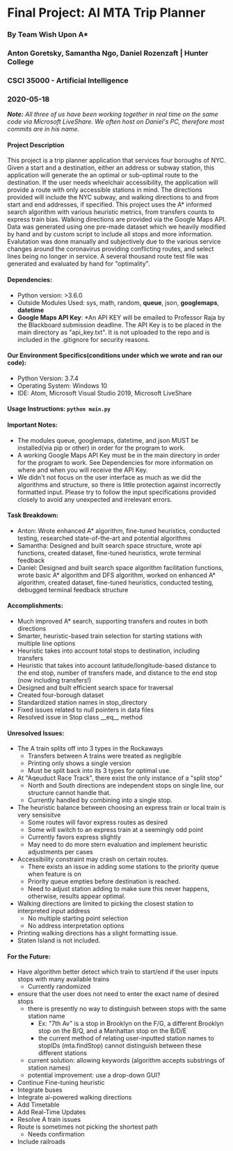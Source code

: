 # Final Project: AI MTA Trip Planner
### By Team Wish Upon A*
### Anton Goretsky, Samantha Ngo, Daniel Rozenzaft | Hunter College
### CSCI 35000 - Artificial Intelligence 
### 2020-05-18

_**Note:** All three of us have been working together in real time on the same code via Microsoft LiveShare. We often host on Daniel's PC, therefore most commits are in his name._

#### Project Description
This project is a trip planner application that services four boroughs of NYC. Given a start and a destination, either an address or subway station, this application will generate the an optimal or sub-optimal route to the destination. If the user needs wheelchair accessibility, the application will provide a route with only accessible stations in mind. The directions provided will include the NYC subway, and walking directions to and from start and end addresses, if specified. This project uses the A* informed search algorithm with various heuristic metrics, from transfers counts to express train bias. Walking directions are provided via the Google Maps API. Data was generated using one pre-made dataset which we heavily modified by hand and by custom script to include all stops and more information. Evalutation was done manually and subjectively due to the various service changes around the coronavirus providing conflicting routes, and select lines being no longer in service. A several thousand route test file was generated and evaluated by hand for "optimality".

#### Dependencies:
- Python version: >3.6.0
- Outside Modules Used: sys, math, random, **queue**, json, **googlemaps**, **datetime**
- **Google Maps API Key**: *An API KEY will be emailed to Professor Raja by the Blackboard submission deadline. The API Key is to be placed in the main directory as "api_key.txt". It is not uploaded to the repo and is included in the .gitignore for security reasons.

#### Our Environment Specifics(conditions under which we wrote and ran our code):
- Python Version: 3.7.4
- Operating System: Windows 10
- IDE: Atom, Microsoft Visual Studio 2019, Microsoft LiveShare

#### Usage Instructions: ```python main.py```

#### Important Notes:
- The modules queue, googlemaps, datetime, and json MUST be installed(via pip or other) in order for the program to work.
- A working Google Maps API Key must be in the main directory in order for the program to work. See Dependencies for more information on where and when you will receive the API Key.
- We didn't not focus on the user interface as much as we did the algorithms and structure, so there is little protection against incorrectly formatted input. Please try to follow the input specifications provided closely to avoid any unexpected and irrelevant errors.

#### Task Breakdown:
- Anton: Wrote enhanced A* algorithm, fine-tuned heuristics, conducted testing, researched state-of-the-art and potential algorithms
- Samantha: Designed and built search space structure, wrote api functions, created dataset, fine-tuned heuristics, wrote terminal feedback
- Daniel: Designed and built search space algorithm facilitation functions, wrote basic A* algorithm and DFS algorithm, worked on enhanced A* algorithm, created dataset, fine-tuned heuristics, conducted testing, debugged terminal feedback structure

#### Accomplishments:
- Much improved A* search, supporting transfers and routes in both directions
- Smarter, heuristic-based train selection for starting stations with multiple line options
- Heuristic takes into account total stops to destination, including transfers
- Heuristic that takes into account latitude/longitude-based distance to the end stop, number of transfers made, and distance to the end stop (now including transfers!)
- Designed and built efficient search space for traversal
- Created four-borough dataset
- Standardized station names in stop_directory 
- Fixed issues related to null pointers in data files
- Resolved issue in Stop class \_\_eq\_\_ method

#### Unresolved Issues:
- The A train splits off into 3 types in the Rockaways
    - Transfers between A trains were treated as negligible
    - Printing only shows a single version
    - Must be split back into its 3 types for optimal use.
- At "Aqeuduct Race Track", there exist the only instance of a "split stop"
    - North and South directions are independent stops on single line, our structure cannot handle that.
    - Currently handled by combining into a single stop.
- The heuristic balance between choosing an express train or local train is very sensisitve
    - Some routes will favor express routes as desired
    - Some will switch to an express train at a seemingly odd point
    - Currently favors express slightly
    - May need to do more stern evaluation and implement heuristic adjustments per cases
- Accessibility constraint may crash on certain routes.
    - There exists an issue in adding some stations to the priority queue when feature is on
    - Priority queue empties before destination is reached.
    - Need to adjust station adding to make sure this never happens, otherwise, results appear optimal.
- Walking directions are limited to picking the closest station to interpreted input address
    - No multiple starting point selection
    - No address interpretation options
- Printing walking directions has a slight formatting issue.
- Staten Island is not included.


#### For the Future:
- Have algorithm better detect which train to start/end if the user inputs stops with many available trains
    - Currently randomized
- ensure that the user does not need to enter the exact name of desired stops
    - there is presently no way to distinguish between stops with the same station name
        - Ex: "7th Av" is a stop in Brooklyn on the F/G, a different Brooklyn stop on the B/Q, and a Manhattan stop on the B/D/E
        - the current method of relating user-inputted station names to stopIDs (mta.findStop) cannot distinguish between these different stations
    - current solution: allowing keywords (algorithm accepts substrings of station names)
    - potential improvement: use a drop-down GUI?
- Continue Fine-tuning heuristic
- Integrate buses
- Integrate ai-powered walking directions
- Add Timetable
- Add Real-Time Updates
- Resolve A train issues
- Route is sometimes not picking the shortest path
    - Needs confirmation
 - Include railroads

